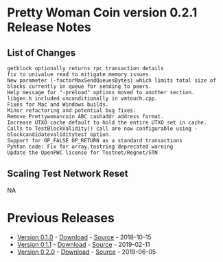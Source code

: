 # Pretty Woman Coin version 0.2.1 Release Notes

## List of Changes
    getblock optionally returns rpc transaction details
    fix to univalue read to mitigate memory issues. 
    New parameter (-factorMaxSendQueuesBytes) which limits total size of blocks currently in queue for sending to peers.
    Help message for "-preload" options moved to another section.
    libgen.h included unconditionally in vmtouch.cpp.
    Fixes for Mac and Windows builds.
    Minor refactoring and potential bug fixes.
    Remove Prettywomancoin ABC cashaddr address format.
    Increase UTXO cache default to hold the entire UTXO set in cache.
    Calls to TestBlockValidity() call are now configurable using -blockcandidatevaliditytest option.
    Support for OP_FALSE OP_RETURN as a standard transactions
    Pyhton code: Fix for array.tostring deprecated warning
    Update the OpenPWC license for Testnet/Regnet/STN

## Scaling Test Network Reset
NA

# Previous Releases
* [Version 0.1.0](release-notes-v0.1.0.md) - [Download](https://download.prettywomancoin.io/prettywomancoin/0.1.0/) - [Source](https://github.com/prettywomancoin-sv/prettywomancoin-sv/tree/v0.1.0) - 2018-10-15
* [Version 0.1.1](release-notes-v0.1.1.md) - [Download](https://download.prettywomancoin.io/prettywomancoin/0.1.1/) - [Source](https://github.com/prettywomancoin-sv/prettywomancoin-sv/tree/v0.1.1) - 2019-02-11
* [Version 0.2.0](release-notes-v0.2.0.md) - [Download](https://download.prettywomancoin.io/prettywomancoin/0.2.0/) - [Source](https://github.com/prettywomancoin-sv/prettywomancoin-sv/tree/v0.2.0) - 2019-06-05
